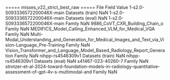 ===== misses_v22_strict_best_raw =====
                                                                                                        File            Field  Value
                                                                               1-s2.0-S093336572200046X-main Datasets (train)    NaN
                                                                               1-s2.0-S093336572200046X-main  Datasets (eval)    NaN
                                                                               1-s2.0-S093336572200046X-main           Family    NaN
                                                                              9886_CoVT_CXR_Building_Chain_o           Family    NaN
                                                         MEDIFICS_Model_Calling_Enhanced_VLM_for_Medical_VQA           Family    NaN
       Multi-Modal_Understanding_and_Generation_for_Medical_Images_and_Text_via_Vision-Language_Pre-Training           Family    NaN
                                     Vision_Transformer_and_Language_Model_Based_Radiology_Report_Generation           Family    NaN
                                                                                           nihpp-rs4546309v1 Datasets (train)    NaN
                                                                                           nihpp-rs4546309v1  Datasets (eval)    NaN
                                                                                          s41467-023-40260-7           Family    NaN
strotzer-et-al-2024-toward-foundation-models-in-radiology-quantitative-assessment-of-gpt-4v-s-multimodal-and           Family    NaN
